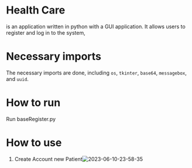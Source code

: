 # Health Care 

is an application written in python with a GUI application.
It allows users to register and log in to the system,

# Necessary imports
The necessary imports are done, including `os`, `tkinter`, `base64`, `messagebox`, and `uuid`.

# How to run
Run baseRegister.py


# How to use

1. Create Account new Patient![2023-06-10-23-58-35](https://github.com/mpindera/pythonProject/assets/107795584/e04ad6a6-e71d-4688-a6e7-89b7fad02b0e)
